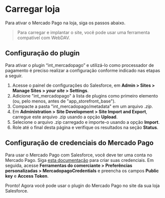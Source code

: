 # Carregar loja

Para ativar o Mercado Pago na loja, siga os passos abaixo.

> Para carregar e implantar o site, você pode usar uma ferramenta compatível com WebDAV.

## Configuração do plugin

Para ativar o plugin “int_mercadopago” e utilizá-lo como processador de pagamento é preciso realizar a configuração conforme indicado nas etapas a seguir.

1. Acesse o painel de configurações do Salesforce, em **Admin > Sites > Manage Sites > _your site_ > Settings**.
2. Adicione "int_mercadopago" à lista de plugins como primeiro elemento (ou, pelo menos, antes de "app_storefront_base").
3. Compacte a pasta "int_mercadopago/metadata" em um arquivo _.zip_.
4. Em **Administration > Site Development > Site Import and Export**, carregue este arquivo .zip usando a opção **Upload**.
5. Selecione o arquivo .zip carregado e importe-o usando a opção **Import**.
6. Role até o final desta página e verifique os resultados na seção **Status**.

## Configuração de credenciais do Mercado Pago

Para usar o Mercado Pago com Salesforce, você deve ter uma conta no Mercado Pago. Siga [esta documentação](/developers/pt/docs/salesforce/additional-content/credentials) para criar suas credenciais. Em seguida, acesse **Ferramentas do comerciante > Preferências personalizadas > MercadopagoCredentials** e preencha os campos **Public key** e **Access Token**.

Pronto! Agora você pode usar o plugin do Mercado Pago no site da sua loja Salesforce.